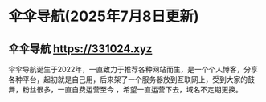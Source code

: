 # 伞伞导航(2025年7月8日更新)
## 伞伞导航 https://331024.xyz
伞伞导航诞生于2022年，一直致力于推荐各种网站而生，是一个个人博客，分享各种平台，起初就是自己用，后来架了一个服务器放到互联网上，受到大家的鼓舞，粉丝很多，一直自费运营至今
，希望一直运营下去，域名不定期更换。
